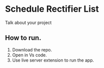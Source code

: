 # Schedule Rectifier List

Talk about your project

## How to run.

1. Download the repo.
2. Open in Vs code.
3. Use live server extension to run the app.
